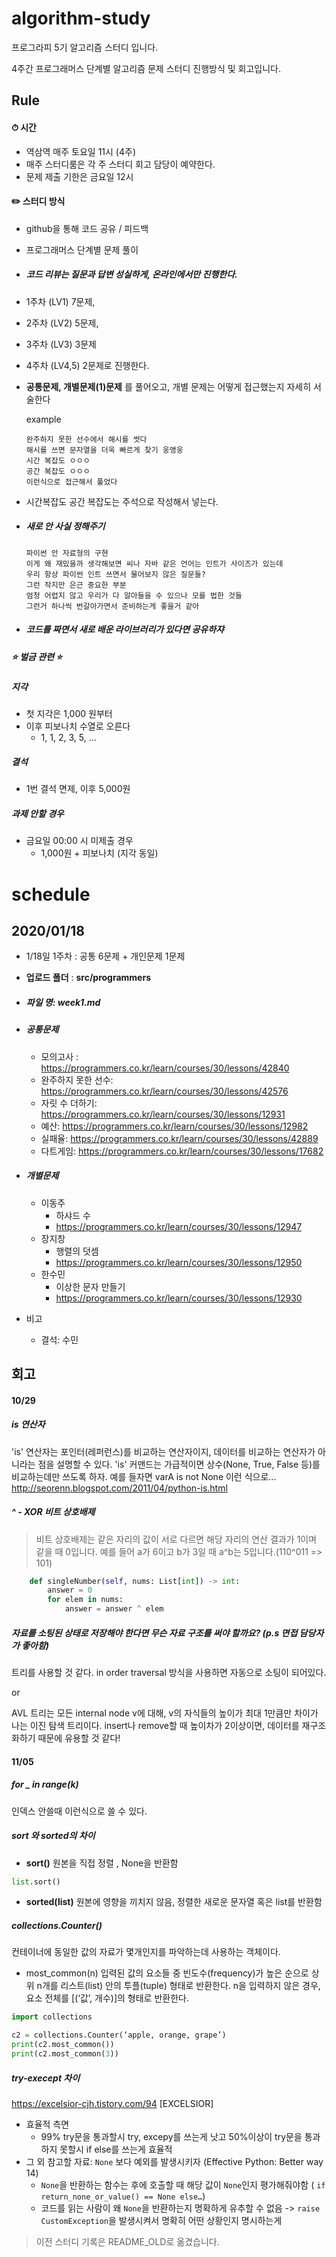 # algorithm-study

프로그라피 5기 알고리즘 스터디 입니다.

4주간 프로그래머스 단계별 알고리즘 문제 스터디 진행방식 및 회고입니다.

## Rule  

#### ⏱ 시간

- 역삼역 매주 토요일 11시 (4주)
- 매주 스터디룸은 각 주 스터디 회고 담당이 예약한다.
- 문제 제출 기한은 금요일 12시

#### ✏️ 스터디 방식  

- github을 통해 코드 공유 / 피드백

- 프로그래머스 단계별 문제 풀이

- ##### 코드 리뷰는 질문과 답변 성실하게, 온라인에서만 진행한다.

- 1주차 (LV1) 7문제, 

- 2주차 (LV2) 5문제,

- 3주차 (LV3)  3문제

- 4주차 (LV4,5) 2문제로 진행한다.

- __공통문제, 개별문제(1)문제__ 를 풀어오고, 개별 문제는 어떻게 접근했는지 자세히 서술한다

  example

  ```
  완주하지 못한 선수에서 해시를 썻다
  해시를 쓰면 문자열을 더욱 빠르게 찾기 웅앵웅
  시간 복잡도 ㅇㅇㅇ
  공간 복잡도 ㅇㅇㅇ
  이런식으로 접근해서 풀었다 
  ```

- 시간복잡도 공간 복잡도는 주석으로 작성해서 넣는다. 

- ##### 새로 안 사실 정해주기 

  ```
  파이썬 안 자료형의 구현
  이게 왜 재밌을까 생각해보면 씨나 자바 같은 언어는 인트가 사이즈가 있는데
  우리 항상 파이썬 인트 쓰면서 물어보지 않은 질문들?
  그런 작지만 은근 중요한 부분
  엄청 어렵지 않고 우리가 다 알아들을 수 있으나 모를 법한 것들
  그런거 하나씩 번갈아가면서 준비하는게 좋을거 같아
  ```

- ##### 코드를 짜면서 새로 배운 라이브러리가 있다면 공유하쟈 



##### ⭐️ 벌금 관련 ⭐️

##### 지각

- 첫 지각은 1,000 원부터
- 이후 피보나치 수열로 오른다
  - 1, 1, 2, 3, 5, ...

##### 결석

- 1번 결석 면제, 이후 5,000원 

##### 과제 안할 경우 

- 금요일 00:00 시 미제출 경우 
  - 1,000원 + 피보나치 (지각 동일)



# schedule

## 2020/01/18 

- 1/18일 1주차 : 공통 6문제 + 개인문제 1문제 

- __업로드 폴더__ : __src/programmers__ 

- ##### 파일 명: __week1.md__ 

- ##### 공통문제

  - 모의고사 : <https://programmers.co.kr/learn/courses/30/lessons/42840>
  - 완주하지 못한 선수: <https://programmers.co.kr/learn/courses/30/lessons/42576>
  - 자릿 수 더하기: <https://programmers.co.kr/learn/courses/30/lessons/12931>
  - 예산: <https://programmers.co.kr/learn/courses/30/lessons/12982>
  - 실패율: <https://programmers.co.kr/learn/courses/30/lessons/42889>
  - 다트게임: <https://programmers.co.kr/learn/courses/30/lessons/17682>

- ##### 개별문제

  - 이동주 
    - 하샤드 수 
    -  <https://programmers.co.kr/learn/courses/30/lessons/12947>
  - 장지창 
    - 행렬의 덧셈
    - <https://programmers.co.kr/learn/courses/30/lessons/12950>
  - 한수민 
    - 이상한 문자 만들기
    - <https://programmers.co.kr/learn/courses/30/lessons/12930>

- 비고 
  - 결석: 수민





## 회고

#### 10/29

##### is 연산자

'is' 연산자는 포인터(레퍼런스)를 비교하는 연산자이지, 데이터를 비교하는 연산자가 아니라는 점을 설명할 수 있다. 'is' 커맨드는 가급적이면 상수(None, True, False 등)를 비교하는데만 쓰도록 하자. 예를 들자면 varA is not None 이런 식으로...
<http://seorenn.blogspot.com/2011/04/python-is.html>



##### ^ - XOR 비트 상호배제 

> 비트 상호배제는 같은 자리의 값이 서로 다르면 해당 자리의 연산 결과가 1이며 같을 때 0입니다. 예를 들어 a가 6이고 b가 3일 때 a^b는 5입니다.(110^011 => 101) 

```python
    def singleNumber(self, nums: List[int]) -> int:
        answer = 0
        for elem in nums:
            answer = answer ^ elem
```



##### 자료를 소팅된 상태로 저장해야 한다면 무슨 자료 구조를 써야 할까요? (p.s 면접 담당자가 좋아함)

트리를 사용할 것 같다. in order traversal 방식을 사용하면 자동으로 소팅이 되어있다. 

or

AVL 트리는 모든 internal node v에 대해, v의 자식들의 높이가 최대 1만큼만 차이가 나는 이진 탐색 트리이다. insert나 remove할 때 높이차가 2이상이면, 데이터를 재구조화하기 때문에 유용할 것 같다! 



#### 11/05

##### for _ in range(k)

인덱스 안쓸때 이런식으로 쓸 수 있다.

##### sort 와 sorted의 차이

- __sort()__
  원본을 직접 정렬 , None을 반환함

```python
list.sort()
```

- __sorted(list)__
  원본에 영향을 끼치지 않음, 정렬한 새로운 문자열 혹은 list를 반환함

##### collections.Counter()

컨테이너에 동일한 값의 자료가 몇개인지를 파악하는데 사용하는 객체이다.

- most_common(n)
  입력된 값의 요소들 중 빈도수(frequency)가 높은 순으로 상위 n개를 리스트(list) 안의 투플(tuple) 형태로 반환한다. n을 입력하지 않은 경우, 요소 전체를 [(‘값’, 개수)]의 형태로 반환한다.

```python
import collections

c2 = collections.Counter(‘apple, orange, grape’)
print(c2.most_common())
print(c2.most_common(3))
```

##### try-execept 차이

<https://excelsior-cjh.tistory.com/94> [EXCELSIOR]

- 효율적 측면
  - 99% try문을 통과할시 try, excepy를 쓰는게 낫고 50%이상이 try문을 통과하지 못할시 if else를 쓰는게 효율적
- 그 외 참고할 자료:  `None` 보다 예외를 발생시키자 (Effective Python: Better way 14)
  - `None`을 반환하는 함수는 후에 호출할 때 해당 값이 `None`인지 평가해줘야함 ( `if return_none_or_value() == None else…`)
  - 코드를 읽는 사람이 왜 `None`을 반환하는지 명확하게 유추할 수 없음 -> `raise CustomException`을 발생시켜서 명확히 어떤 상황인지 명시하는게 



> 이전 스터디 기록은 README_OLD로 옮겼습니다.

